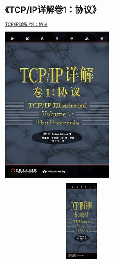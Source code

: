 
# 《TCP/IP详解卷1：协议》

[TCP/IP详解 卷1：协议](http://www.52im.net/topic-tcpipvol1.html)

![](TCPIP-Illustrated_Volume-1/images/book_cover.jpg)

<div align=center><img width="100" height="250" src="TCPIP-Illustrated_Volume-1/images/book_cover.jpg"/></div>

